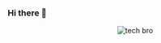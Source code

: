 ### Hi there 👋
<div id="header" align="center">
  <img src="https://media.giphy.com/media/v1.Y2lkPTc5MGI3NjExdnA3ZzEzMW5jejd0ajMxZDBudGwxMDZieG5odmIyb3gxcXVubzljcSZlcD12MV9pbnRlcm5hbF9naWZfYnlfaWQmY3Q9cw/M9gbBd9nbDrOTu1Mqx/giphy.gif" alt="tech bro" />
</div>
<!--
**AJBrownson/AJBrownson** is a ✨ _special_ ✨ repository because its `README.md` (this file) appears on your GitHub profile.

Here are some ideas to get you started:

- 🔭 I’m currently working on ...
- 🌱 I’m currently learning ...
- 👯 I’m looking to collaborate on ...
- 🤔 I’m looking for help with ...
- 💬 Ask me about ...
- 📫 How to reach me: ...
- 😄 Pronouns: ...
- ⚡ Fun fact: ...
-->
